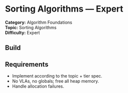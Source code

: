 ﻿# Sorting Algorithms — Expert

**Category:** Algorithm Foundations  
**Topic:** Sorting Algorithms  
**Difficulty:** Expert

## Build

## Requirements
- Implement according to the topic + tier spec.
- No VLAs, no globals; free all heap memory.
- Handle allocation failures.
